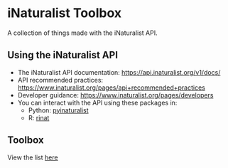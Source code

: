 # iNaturalist Toolbox

A collection of things made with the iNaturalist API.

## Using the iNaturalist API

 * The iNaturalist API documentation: https://api.inaturalist.org/v1/docs/
 * API recommended practices: https://www.inaturalist.org/pages/api+recommended+practices
 * Developer guidance: https://www.inaturalist.org/pages/developers
 * You can interact with the API using these packages in:
   * Python: [pyinaturalist](https://pyinaturalist.readthedocs.io/en/stable/)
   * R: [rinat](https://github.com/ropensci/rinat)

## Toolbox

View the list [here](https://github.com/simonrolph/inat_toolbox/blob/main/list_of_items.md)
